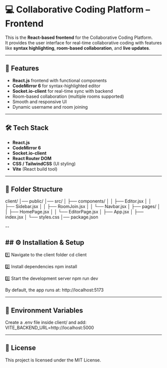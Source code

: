 # 💻 Collaborative Coding Platform – Frontend

This is the **React-based frontend** for the Collaborative Coding Platform.  
It provides the user interface for real-time collaborative coding with features like **syntax highlighting**, **room-based collaboration**, and **live updates**.

---

## 🚀 Features
- **React.js** frontend with functional components
- **CodeMirror 6** for syntax-highlighted editor
- **Socket.io-client** for real-time sync with backend
- Room-based collaboration (multiple rooms supported)
- Smooth and responsive UI
- Dynamic username and room joining

---

## 🛠️ Tech Stack
- **React.js**
- **CodeMirror 6**
- **Socket.io-client**
- **React Router DOM**
- **CSS / TailwindCSS** (UI styling)
- **Vite** (React build tool)

---

## 📂 Folder Structure
client/
│── public/
│── src/
│ ├── components/
│ │ ├── Editor.jsx
│ │ ├── Sidebar.jsx
│ │ ├── RoomJoin.jsx
│ │ └── Navbar.jsx
│ ├── pages/
│ │ ├── HomePage.jsx
│ │ └── EditorPage.jsx
│ ├── App.jsx
│ ├── index.jsx
│ └── styles.css
│── package.json

--

## ## ⚙️ Installation & Setup

1️⃣ Navigate to the client folder
cd client

2️⃣ Install dependencies
npm install

3️⃣ Start the development server
npm run dev

By default, the app runs at:
http://localhost:5173

---

## 🔗 Environment Variables
Create a .env file inside client/ and add:
VITE_BACKEND_URL=http://localhost:5000

---

## 📜 License
This project is licensed under the MIT License.
